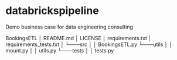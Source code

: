 # databrickspipeline
Demo business case for data engineering consulting

BookingsETL
│   README.md
│   LICENSE
│   requirements.txt
|   requirements_tests.txt
│
└───src
│   │   BookingsETL.py
└───utils
│   │   mount.py
│   │   utils.py
└───tests
│   │   tests.py
